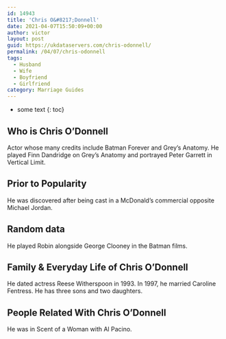 ```yaml
---
id: 14943
title: 'Chris O&#8217;Donnell'
date: 2021-04-07T15:50:09+00:00
author: victor
layout: post
guid: https://ukdataservers.com/chris-odonnell/
permalink: /04/07/chris-odonnell
tags:
  - Husband
  - Wife
  - Boyfriend
  - Girlfriend
category: Marriage Guides
---
```


* some text
{: toc}


## Who is Chris O&#8217;Donnell



Actor whose many credits include Batman Forever and Grey&#8217;s Anatomy. He played Finn Dandridge on Grey&#8217;s Anatomy and portrayed Peter Garrett in Vertical Limit.

                
                
                
## Prior to Popularity



He was discovered after being cast in a McDonald&#8217;s commercial opposite Michael Jordan.

                
                
                
## Random data



He played Robin alongside George Clooney in the Batman films.

                
                
                
## Family & Everyday Life of Chris O&#8217;Donnell



He dated actress Reese Witherspoon in 1993. In 1997, he married Caroline Fentress. He has three sons and two daughters.

                
                
                
## People Related With Chris O&#8217;Donnell



He was in Scent of a Woman with Al Pacino.

                
              
            
          
          
          